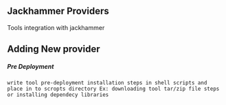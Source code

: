 ## Jackhammer Providers 
  Tools integration with jackhammer

## Adding New provider
 ##### Pre Deployment
    write tool pre-deployment installation steps in shell scripts and place in to scropts directory Ex: downloading tool tar/zip file steps or installing dependecy libraries
